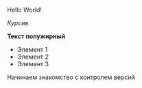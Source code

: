 Hello World!

*Курсив*

**Текст полужирный** 

* Элемент 1
* Элемент 2 
* Элемент 3


Начинаем знакомство с контролем версий

